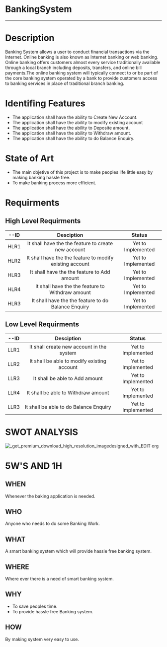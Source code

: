 # BankingSystem
-----------------

# Description
Banking System allows a user to conduct financial transactions via the Internet. Online banking is also known as Internet banking or web banking. Online banking offers customers almost every service traditionally available through a local branch including deposits, transfers, and online bill payments.The online banking system will typically connect to or be part of the core banking system operated by a bank to provide customers access to banking services in place of traditional branch banking.

# Identifing Features
* The application shall have the ability to Create New Account.
* The application shall have the ability to modify existing account
* The application shall have the ability to Deposite amount.
* The application shall have the ability to Withdraw amount.
* The application shall have the ability to do Balance Enquiry.

# State of Art
* The main objetive of this project is to make peoples life little easy by making banking hassle free.
* To make banking process more efficient.

# Requirments
## High Level Requirments
 | --ID | Desciption | Status |
 |:------------:|:-----------:|:---------:|
 | HLR1 | It shall have the the feature to create new account | Yet to Implemented |
 | HLR2 | It shall have the the feature to modify existing account | Yet to Implemented |
 | HLR3 | It shall have the the feature to Add amount |Yet to Implemented |
 | HLR4 | It shall have the the feature to Withdraw amount |Yet to Implemented |
 | HLR3 | It shall have the the feature to do Balance Enquiry |Yet to Implemented |

## Low Level Requirments
 | --ID | Desciption | Status |
 |:------------:|:-----------:|:---------:|
 | LLR1 | It shall create new account in the system | Yet to Implemented |
 | LLR2 | It shall be able to modify existing account | Yet to Implemented |
 | LLR3 | It shall be able to Add amount |Yet to Implemented |
 | LLR4 | It shall be able to Withdraw amount |Yet to Implemented |
 | LLR3 | It shall be able to do Balance Enquiry |Yet to Implemented |


# SWOT ANALYSIS

![_get_premium_download_high_resolution_imagedesigned_with_EDIT org](https://user-images.githubusercontent.com/98864424/161673315-fbf70ca6-1104-4a52-a008-cb2e8be34861.jpg)

# 5W'S AND 1H

## WHEN
Whenever the baking application is needed.

## WHO
 Anyone who needs to do some Banking Work.

## WHAT
A smart banking system which will provide hassle free banking system.

## WHERE
Where ever there is a need of smart banking system. 

## WHY
* To save peoples time.
* To provide hassle free Banking system.

## HOW
By making system very easy to use.


